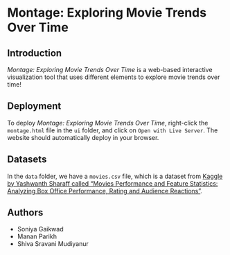 # Montage: Exploring Movie Trends Over Time

## Introduction

_Montage: Exploring Movie Trends Over Time_ is a web-based interactive visualization tool that uses different elements to explore movie trends over time!

## Deployment

To deploy _Montage: Exploring Movie Trends Over Time_, right-click the `montage.html` file in the `ui` folder, and click on `Open with Live Server`. The website should automatically deploy in your browser.

## Datasets

In the `data` folder, we have a `movies.csv` file, which is a dataset from [Kaggle by Yashwanth Sharaff called “Movies Performance and Feature Statistics: Analyzing Box Office Performance, Rating and Audience Reactions”](https://www.kaggle.com/datasets/thedevastator/movies-performance-and-feature-statistics).

## Authors

- Soniya Gaikwad
- Manan Parikh
- Shiva Sravani Mudiyanur